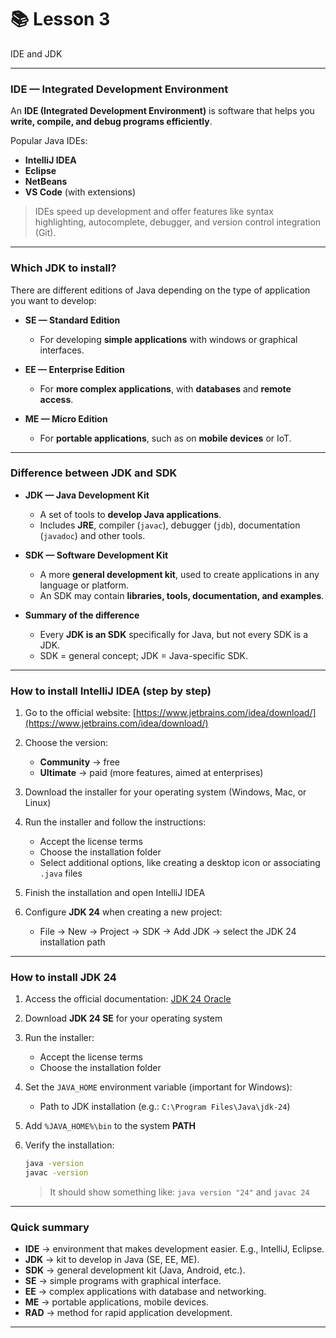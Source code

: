 # 📚 Lesson 3

IDE and JDK

---

### IDE — Integrated Development Environment

An **IDE (Integrated Development Environment)** is software that helps you **write, compile, and debug programs efficiently**.

Popular Java IDEs:

* **IntelliJ IDEA**
* **Eclipse**
* **NetBeans**
* **VS Code** (with extensions)

> IDEs speed up development and offer features like syntax highlighting, autocomplete, debugger, and version control integration (Git).

---

### Which JDK to install?

There are different editions of Java depending on the type of application you want to develop:

* **SE — Standard Edition**

    * For developing **simple applications** with windows or graphical interfaces.
* **EE — Enterprise Edition**

    * For **more complex applications**, with **databases** and **remote access**.
* **ME — Micro Edition**

    * For **portable applications**, such as on **mobile devices** or IoT.

---

### Difference between JDK and SDK

* **JDK — Java Development Kit**

    * A set of tools to **develop Java applications**.
    * Includes **JRE**, compiler (`javac`), debugger (`jdb`), documentation (`javadoc`) and other tools.
* **SDK — Software Development Kit**

    * A more **general development kit**, used to create applications in any language or platform.
    * An SDK may contain **libraries, tools, documentation, and examples**.
* **Summary of the difference**

    * Every **JDK is an SDK** specifically for Java, but not every SDK is a JDK.
    * SDK = general concept; JDK = Java-specific SDK.

---

### How to install IntelliJ IDEA (step by step)

1. Go to the official website: [https://www.jetbrains.com/idea/download/](https://www.jetbrains.com/idea/download/)
2. Choose the version:

    * **Community** → free
    * **Ultimate** → paid (more features, aimed at enterprises)
3. Download the installer for your operating system (Windows, Mac, or Linux)
4. Run the installer and follow the instructions:

    * Accept the license terms
    * Choose the installation folder
    * Select additional options, like creating a desktop icon or associating `.java` files
5. Finish the installation and open IntelliJ IDEA
6. Configure **JDK 24** when creating a new project:

    * File → New → Project → SDK → Add JDK → select the JDK 24 installation path

---

### How to install JDK 24

1. Access the official documentation: [JDK 24 Oracle](https://docs.oracle.com/en/java/javase/24/index.html)
2. Download **JDK 24 SE** for your operating system
3. Run the installer:

    * Accept the license terms
    * Choose the installation folder
4. Set the `JAVA_HOME` environment variable (important for Windows):

    * Path to JDK installation (e.g.: `C:\Program Files\Java\jdk-24`)
5. Add `%JAVA_HOME%\bin` to the system **PATH**
6. Verify the installation:

   ```bash
   java -version
   javac -version
   ```

   > It should show something like: `java version "24"` and `javac 24`

---

### Quick summary

* **IDE** → environment that makes development easier. E.g., IntelliJ, Eclipse.
* **JDK** → kit to develop in Java (SE, EE, ME).
* **SDK** → general development kit (Java, Android, etc.).
* **SE** → simple programs with graphical interface.
* **EE** → complex applications with database and networking.
* **ME** → portable applications, mobile devices.
* **RAD** → method for rapid application development.

---

